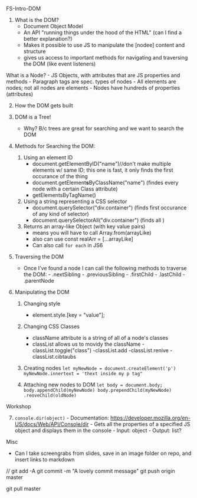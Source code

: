 FS-Intro-DOM

1. What is the DOM?
    - Document Object Model
    - An API "running things under the hood of the HTML" (can I find a better explanation?)
    - Makes it possible to use JS to manipulate the [nodee] content and structure
    - gives us access to important methods for navigating and traversing the DOM (like event listeners)

What is a Node? - JS Objects, with attributes that are JS properties and methods - Paragraph tags are spec. types of nodes - All elements are nodes; not all nodes are elements - Nodes have hundreds of properties (attributes)

2. How the DOM gets built

3. DOM is a Tree!
    - Why? B/c trees are great for searching and we want to search the DOM

4. Methods for Searching the DOM:
    1. Using an element ID
        - document.getElementByID("name")//don't make multiple elements w/ same ID; this one is fast, it only finds the first occurance of the thing
        - document.getElement**s**ByClassName("name") (findes every node with a certain Class attribute)
        - getElementsByTagName()
    2. Using a string representing a CSS selector
        - document.querySelector("div.container") (finds first occurance of any kind of selector)
        - document.querySelectorAll("div.container") (finds all )
    3. Returns an array-like Object (with key value pairs)
        - means you will have to call Array.from(arrayLike)
        - also can use const realArr = [...arrayLike]
        - Can also call `for each` in JS6

5. Traversing the DOM
    - Once I've found a node I can call the following methods to traverse the DOM: - .nextSibling - .previousSibling - .firstChild - .lastChild - .parentNode

6. Manipulating the DOM
    1. Changing style
        - element.style.[key = "value"];

    2. Changing CSS Classes
        - className attribute is a string of all of a node's classes
        - classList allows us to movidy the className
          -classList.toggle("class")
          -classList.add
          -classList.renive
          -classList.cibtaubs

    3. Creating nodes
       `let myNewNode = document.createElement('p') myNewNode.innertext = 'thext inside my p tag"`

    4. Attaching new nodes to DOM
       `let body = document.body; body.appendChild(myNewNode) body.prependChild(myNewNode) .reoveChild(oldNode)`

Workshop

7. `console.dir(object)` - Documentation: https://developer.mozilla.org/en-US/docs/Web/API/Console/dir - Gets all the properties of a specified JS object and displays them in the console - Input: object - Output: list?

Misc

-   Can I take screengrabs from slides, save in an image folder on repo, and insert links to markdown

//
git add -A
git commit -m "A lovely commit message"
git push origin master

git pull <partnerA> master

